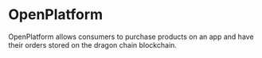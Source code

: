 # OpenPlatform
OpenPlatform allows consumers to purchase products on an app and have their orders stored on the dragon chain blockchain.
